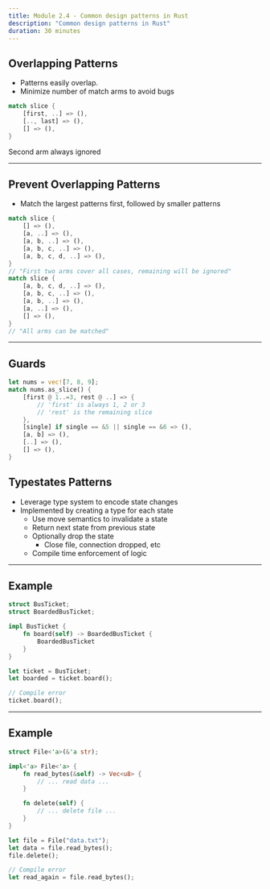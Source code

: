 ```yaml
---
title: Module 2.4 - Common design patterns in Rust
description: "Common design patterns in Rust"
duration: 30 minutes
---
```


## Overlapping Patterns

- Patterns easily overlap.
- Minimize number of match arms to avoid bugs

```rust
match slice {
    [first, ..] => (),
    [.., last] => (),
    [] => (),
}

```

Second arm always ignored

---

## Prevent Overlapping Patterns

- Match the largest patterns first, followed by smaller patterns

```rust
match slice {
    [] => (),
    [a, ..] => (),
    [a, b, ..] => (),
    [a, b, c, ..] => (),
    [a, b, c, d, ..] => (),
}
// "First two arms cover all cases, remaining will be ignored"
match slice {
    [a, b, c, d, ..] => (),
    [a, b, c, ..] => (),
    [a, b, ..] => (),
    [a, ..] => (),
    [] => (),
}
// "All arms can be matched"

```

---

## Guards

```rust
let nums = vec![7, 8, 9];
match nums.as_slice() {
    [first @ 1..=3, rest @ ..] => {
        // 'first' is always 1, 2 or 3
        // 'rest' is the remaining slice
    },
    [single] if single == &5 || single == &6 => (),
    [a, b] => (),
    [..] => (),
    [] => (),
}
```

## Typestates Patterns

- Leverage type system to encode state changes
- Implemented by creating a type for each state
  - Use move semantics to invalidate a state
  - Return next state from previous state
  - Optionally drop the state
    - Close file, connection dropped, etc
  - Compile time enforcement of logic

---

## Example

```rust
struct BusTicket;
struct BoardedBusTicket;

impl BusTicket {
    fn board(self) -> BoardedBusTicket {
        BoardedBusTicket
    }
}

let ticket = BusTicket;
let boarded = ticket.board();

// Compile error
ticket.board();
```

---

## Example

```rust
struct File<'a>(&'a str);

impl<'a> File<'a> {
    fn read_bytes(&self) -> Vec<u8> {
        // ... read data ...
    }

    fn delete(self) {
        // ... delete file ...
    }
}

let file = File("data.txt");
let data = file.read_bytes();
file.delete();

// Compile error
let read_again = file.read_bytes();

```
